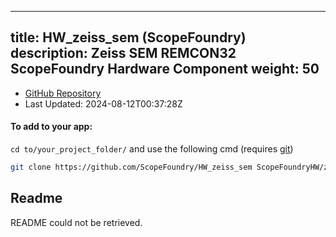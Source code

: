 
---
title: HW_zeiss_sem (ScopeFoundry)
description: Zeiss SEM REMCON32 ScopeFoundry Hardware Component
weight: 50
---
- [GitHub Repository](https://github.com/ScopeFoundry/HW_zeiss_sem)
- Last Updated: 2024-08-12T00:37:28Z


#### To add to your app:

`cd to/your_project_folder/` and use the following cmd (requires [git](/docs/100_development/20_git/))

```bash
git clone https://github.com/ScopeFoundry/HW_zeiss_sem ScopeFoundryHW/zeiss_sem
```


## Readme
README could not be retrieved.
